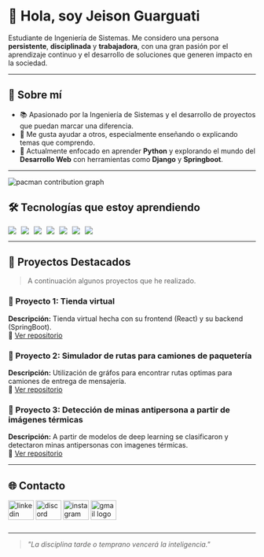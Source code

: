 # 👋 Hola, soy Jeison Guarguati

Estudiante de Ingeniería de Sistemas. Me considero una persona **persistente**, **disciplinada** y **trabajadora**, con una gran pasión por el aprendizaje continuo y el desarrollo de soluciones que generen impacto en la sociedad.

---

## 🚀 Sobre mí

- 📚 Apasionado por la Ingeniería de Sistemas y el desarrollo de proyectos que puedan marcar una diferencia.
- 🤝 Me gusta ayudar a otros, especialmente enseñando o explicando temas que comprendo.
- 🧠 Actualmente enfocado en aprender **Python** y explorando el mundo del **Desarrollo Web** con herramientas como **Django** y **Springboot**.

---

<picture>
  <source media="(prefers-color-scheme: dark)" srcset="https://raw.githubusercontent.com/JeiGeek/JeiGeek/output/pacman-contribution-graph-dark.svg">
  <source media="(prefers-color-scheme: light)" srcset="https://raw.githubusercontent.com/JeiGeek/JeiGeek/output/pacman-contribution-graph.svg">
  <img alt="pacman contribution graph" src="https://raw.githubusercontent.com/JeiGeek/JeiGeek/output/pacman-contribution-graph.svg">
</picture>

###

## 🛠️ Tecnologías que estoy aprendiendo

<div style="display: flex; gap: 10px;">
  <img src="https://img.shields.io/badge/Python-3776AB?style=flat&logo=python&logoColor=white" />
  <img src="https://img.shields.io/badge/Java-007396?style=flat&logo=java&logoColor=white" />
  <img src="https://img.shields.io/badge/HTML5-E34F26?style=flat&logo=html5&logoColor=white" />
  <img src="https://img.shields.io/badge/CSS3-1572B6?style=flat&logo=css3&logoColor=white" />
  <img src="https://img.shields.io/badge/JavaScript-F7DF1E?style=flat&logo=javascript&logoColor=black" />
  <img src="https://img.shields.io/badge/C-00599C?style=flat&logo=c&logoColor=white" />
  <img src="https://img.shields.io/badge/SQL-003B57?style=flat&logo=mysql&logoColor=white" />
</div>

---

## 📂 Proyectos Destacados

> A continuación algunos proyectos que he realizado.

### 🌟 Proyecto 1: Tienda virtual
**Descripción:** Tienda virtual hecha con su frontend (React) y su backend (SpringBoot).<br>
🔗 [Ver repositorio](https://github.com/JeiGeek/Proyecto_tienda)

### 🌟 Proyecto 2: Simulador de rutas para camiones de paquetería
**Descripción:** Utilización de gráfos para encontrar rutas optimas para camiones de entrega de mensajería.<br>
🔗 [Ver repositorio](https://github.com/JeiGeek/Mensajeria_con_grafos)

### 🌟 Proyecto 3: Detección de minas antipersona a partir de imágenes térmicas
**Descripción:** A partir de modelos de deep learning se clasificaron y detectaron minas antipersonas con imagenes térmicas.<br>
🔗 [Ver repositorio](https://github.com/JeiGeek/ThermalMineDetector)

<!-- Puedes agregar imágenes aquí -->
<!-- ![Descripción de la imagen](ruta/imagen.png) -->

---

## 🌐 Contacto

<div align="left">
  <img src="https://raw.githubusercontent.com/maurodesouza/profile-readme-generator/master/src/assets/icons/social/linkedin/default.svg" width="52" height="40" alt="linkedin logo"  />
  <img src="https://raw.githubusercontent.com/maurodesouza/profile-readme-generator/master/src/assets/icons/social/discord/default.svg" width="52" height="40" alt="discord logo"  />
  <img src="https://raw.githubusercontent.com/maurodesouza/profile-readme-generator/master/src/assets/icons/social/instagram/default.svg" width="52" height="40" alt="instagram logo"  />
  <img src="https://raw.githubusercontent.com/maurodesouza/profile-readme-generator/master/src/assets/icons/social/gmail/default.svg" width="52" height="40" alt="gmail logo"  />
</div>

###

---

> _"La disciplina tarde o temprano vencerá la inteligencia."_  

